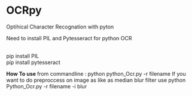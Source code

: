# OCRpy
Optihical Character Recognation with pyton 

Need to install PIL and Pytesseract for python OCR

<br>pip install PIL
<br>
pip install pytesseract

<b>How To use </b>
from commandline : 
python python_Ocr.py -r filename 
If you want to do preproccess on image as like as median blur filter 
use 
python Python_Ocr.py -r filename -i blur 


